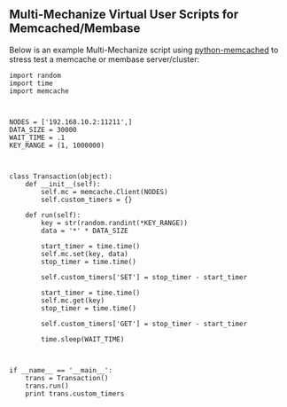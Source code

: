 ## Multi-Mechanize Virtual User Scripts for Memcached/Membase ##

Below is an example Multi-Mechanize script using [python-memcached](http://pypi.python.org/pypi/python-memcached) to stress test a memcache or membase server/cluster:

```
import random
import time
import memcache



NODES = ['192.168.10.2:11211',]
DATA_SIZE = 30000
WAIT_TIME = .1
KEY_RANGE = (1, 1000000)



class Transaction(object):
    def __init__(self):
        self.mc = memcache.Client(NODES)
        self.custom_timers = {}
    
    def run(self):
        key = str(random.randint(*KEY_RANGE))
        data = '*' * DATA_SIZE
        
        start_timer = time.time()
        self.mc.set(key, data)
        stop_timer = time.time()
        
        self.custom_timers['SET'] = stop_timer - start_timer
        
        start_timer = time.time()
        self.mc.get(key)
        stop_timer = time.time()
        
        self.custom_timers['GET'] = stop_timer - start_timer
        
        time.sleep(WAIT_TIME)
       
 

if __name__ == '__main__':
    trans = Transaction()
    trans.run()
    print trans.custom_timers
```